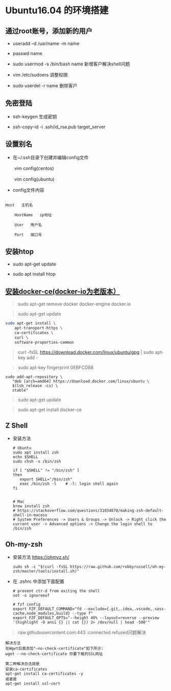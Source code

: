 # Ubuntu16.04 的环境搭建

## 通过root账号，添加新的用户

- useradd –d /usr/name -m name

- passwd name

- sudo usermod -s /bin/bash name 新增客户解决shell问题

- vim /etc/sudoers 调整权限

- sudo userdel -r name 删除客户

## 免密登陆

- ssh-keygen 生成密钥

- ssh-copy-id -i .ssh/id_rsa.pub target_server

## 设置别名

- 在~/.ssh目录下创建并编辑config文件

　　vim config(centos)

　　vim config(ubuntu)

- config文件内容

```

Host   主机名

    HostName   ip地址

    User   用户名

    Port   端口号
```


## 安装htop

- sudo apt-get update

- sudo apt install htop

## [安装docker-ce(docker-io为老版本）](https://docs.docker.com/v17.09/engine/installation/linux/docker-ce/ubuntu/#upgrade-docker-after-using-the-convenience-script)

> sudo apt-get remove docker docker-engine docker.io

> sudo apt-get update

```bash
sudo apt-get install \
    apt-transport-https \
    ca-certificates \
    curl \
    software-properties-common
```
    
> curl -fsSL https://download.docker.com/linux/ubuntu/gpg | sudo apt-key add -

> sudo apt-key fingerprint 0EBFCD88

```
sudo add-apt-repository \
   "deb [arch=amd64] https://download.docker.com/linux/ubuntu \
   $(lsb_release -cs) \
   stable"
```

> sudo apt-get update

> sudo apt-get install docker-ce

## Z Shell

- 安装方法

  ```shell
  # Ubuntu
  sudo apt install zsh
  echo $SHELL
  sudo chsh -s /bin/zsh
  
  if [ "$SHELL" != "/bin/zsh" ]
  then
     export SHELL="/bin/zsh"
     exec /bin/zsh -l    # -l: login shell again
  fi


  # Mac
  brew install zsh
  # https://stackoverflow.com/questions/31034870/making-zsh-default-shell-in-macosx
  # System Preferences -> Users & Groups -> Unlock -> Right click the current user -> Advanced options -> Change the login shell to /bin/zsh
  ```

## Oh-my-zsh

- 安装方法 https://ohmyz.sh/

  ```shell
  sudo sh -c "$(curl -fsSL https://raw.github.com/robbyrussell/oh-my-zsh/master/tools/install.sh)"
  ```

- 在 .zshrc 中添加下面配置

  ```shell
  # prevent ctr-d from exiting the shell
  set -o ignoreeof

  # fzf config
  export FZF_DEFAULT_COMMAND="fd --exclude={.git,.idea,.vscode,.sass-cache,node_modules,build} --type f"
  export FZF_DEFAULT_OPTS="--height 40% --layout=reverse --preview '(highlight -O ansi {} || cat {}) 2> /dev/null | head -500'"
  ```

> raw.githubusercontent.com:443 :connected refused问题解决

```
解决方法
在Wget后面添加"–no-check-certificate"如下所示:
wget --no-check-certificate 你要下载的SSL网址

第二种解决办法就是
安装ca-certificates
apt-get install ca-certificates -y
或者是
apt-get install ssl-cert
```
